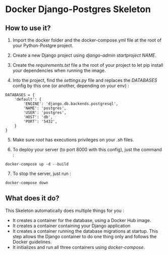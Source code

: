# Docker Django-Postgres Skeleton

## How to use it?

1. Import the docker folder and the docker-compose.yml file at the root of your Python-Postgre project.

2. Create a new Django project using _django-admin startproject NAME_.

3. Create the _requirements.txt_ file a the root of your project to let pip install your dependencies when running the image.

4. Into the project, find the _settings.py_ file and replaces the _DATABASES_ config by this one (or another, depending on your env) : 

~~~~
DATABASES = {
    'default': {
        'ENGINE': 'django.db.backends.postgresql',
        'NAME': 'postgres',
        'USER': 'postgres',
        'HOST': 'db',
        'PORT': '5432',
    }
}
~~~~

5. Make sure _root_ has executions privileges on your _.sh_ files.

6. To deploy your server (to port 8000 with this config), just the command :
~~~
docker-compose up -d --build
~~~

7. To stop the server, just run :
~~~
docker-compose down
~~~

## What does it do?

This Skeleton automatically does multiple things for you :

- It creates a container for the database, using a Docker Hub image.
- It creates a container containing your Django application
- It creates a container running the database migrations at startup. This step allows the Django container to do one thing only and follows the Docker guidelines.
- It initializes and run all three containers using _docker-compose_.